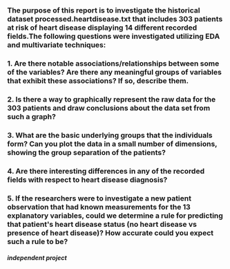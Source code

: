 ### The purpose of this report is to investigate the historical dataset processed.heartdisease.txt that includes 303 patients at risk of heart disease displaying 14 different recorded fields.The following questions were investigated utilizing EDA and multivariate techniques: 
### 1. Are there notable associations/relationships between some of the variables? Are there any meaningful groups of variables that exhibit these associations? If so, describe them.
### 2. Is there a way to graphically represent the raw data for the 303 patients and draw conclusions about the data set from such a graph?
### 3. What are the basic underlying groups that the individuals form? Can you plot the data in a small number of dimensions, showing the group separation of the patients?
### 4. Are there interesting differences in any of the recorded fields with respect to heart disease diagnosis? 
### 5. If the researchers were to investigate a new patient observation that had known measurements for the 13 explanatory variables, could we determine a rule for predicting that patient's heart disease status (no heart disease vs presence of heart disease)? How accurate could you expect such a rule to be?


#### *independent project*
